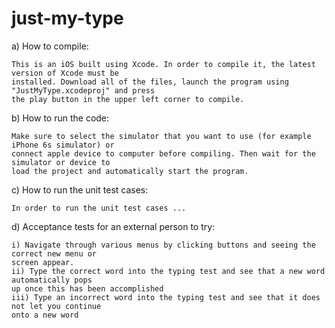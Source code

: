 # just-my-type

a) How to compile:

    This is an iOS built using Xcode. In order to compile it, the latest version of Xcode must be 
    installed. Download all of the files, launch the program using "JustMyType.xcodeproj" and press 
    the play button in the upper left corner to compile.

b) How to run the code:

    Make sure to select the simulator that you want to use (for example iPhone 6s simulator) or 
    connect apple device to computer before compiling. Then wait for the simulator or device to 
    load the project and automatically start the program.

c) How to run the unit test cases:

    In order to run the unit test cases ...

d) Acceptance tests for an external person to try:

    i) Navigate through various menus by clicking buttons and seeing the correct new menu or 
    screen appear.
    ii) Type the correct word into the typing test and see that a new word automatically pops 
    up once this has been accomplished
    iii) Type an incorrect word into the typing test and see that it does not let you continue 
    onto a new word
